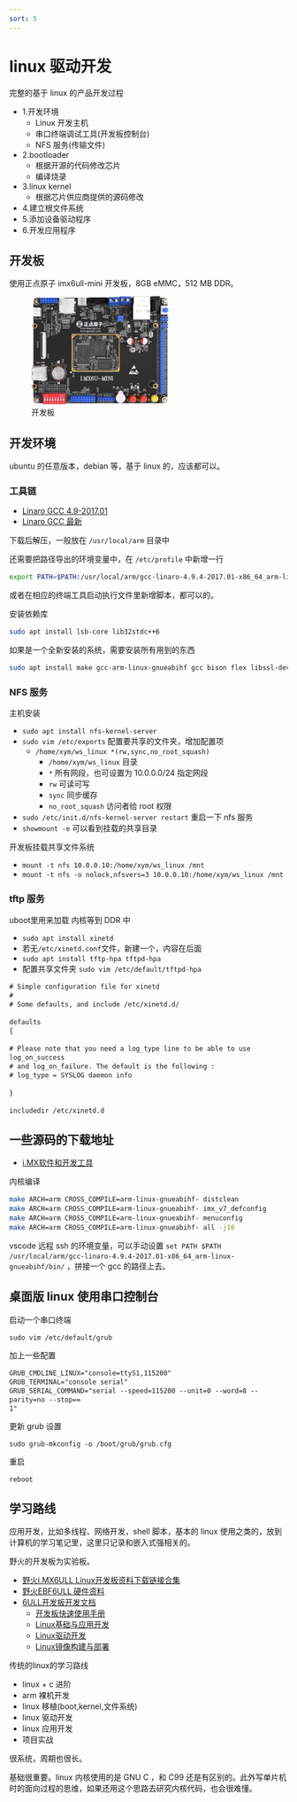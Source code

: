 ```yaml
---
sort: 5
---
```

# linux 驱动开发

完整的基于 linux 的产品开发过程

- 1.开发环境
  - Linux 开发主机
  - 串口终端调试工具(开发板控制台)
  - NFS 服务(传输文件)
- 2.bootloader
  - 根据开源的代码修改芯片
  - 编译烧录
- 3.linux kernel
  - 根据芯片供应商提供的源码修改
- 4.建立根文件系统
- 5.添加设备驱动程序
- 6.开发应用程序


## 开发板

使用正点原子 imx6ull-mini 开发板，8GB eMMC，512 MB DDR。

<figure>
    <img src="./1_image_build/images/3.png" width=250>
    <figcaption>开发板</figcaption>
</figure>


## 开发环境

ubuntu 的任意版本，debian 等，基于 linux 的，应该都可以。

### 工具链

- [Linaro GCC 4.9-2017.01](https://releases.linaro.org/components/toolchain/binaries/latest-7/arm-linux-gnueabihf/)
- [Linaro GCC 最新](https://releases.linaro.org/components/toolchain/binaries/4.9-2017.01/arm-linux-gnueabihf/)

下载后解压，一般放在 `/usr/local/arm` 目录中

还需要把路径导出的环境变量中，在 `/etc/profile` 中新增一行

```bash
export PATH=$PATH:/usr/local/arm/gcc-linaro-4.9.4-2017.01-x86_64_arm-linux-gnueabihf/bin
```

或者在相应的终端工具启动执行文件里新增脚本，都可以的。

安装依赖库
```bash
sudo apt install lsb-core lib32stdc++6
```

如果是一个全新安装的系统，需要安装所有用到的东西

```bash
sudo apt install make gcc-arm-linux-gnueabihf gcc bison flex libssl-dev dpkg-dev lzop vim
```


### NFS 服务

主机安装

- `sudo apt install nfs-kernel-server`
- `sudo vim /etc/exports` 配置要共享的文件夹，增加配置项
  - `/home/xym/ws_linux *(rw,sync,no_root_squash)`
    - `/home/xym/ws_linux` 目录
    - `*` 所有网段，也可设置为 10.0.0.0/24 指定网段
    - `rw` 可读可写
    - `sync` 同步缓存
    - `no_root_squash` 访问者给 root 权限
- `sudo /etc/init.d/nfs-kernel-server restart` 重启一下 nfs 服务
- `showmount -e` 可以看到挂载的共享目录

开发板挂载共享文件系统
- `mount -t nfs 10.0.0.10:/home/xym/ws_linux /mnt`
- `mount -t nfs -o nolock,nfsvers=3 10.0.0.10:/home/xym/ws_linux /mnt`


### tftp 服务



uboot里用来加载 内核等到 DDR 中


- `sudo apt install xinetd`
- 若无`/etc/xinetd.conf`文件，新建一个，内容在后面
- `sudo apt install tftp-hpa tftpd-hpa`
- 配置共享文件夹 `sudo vim /etc/default/tftpd-hpa`






```
# Simple configuration file for xinetd
#
# Some defaults, and include /etc/xinetd.d/

defaults
{

# Please note that you need a log_type line to be able to use log_on_success
# and log_on_failure. The default is the following :
# log_type = SYSLOG daemon info

}

includedir /etc/xinetd.d
```


## 一些源码的下载地址


- [i.MX软件和开发工具](https://www.nxp.com.cn/design/software/embedded-software/i-mx-software:IMX-SW)

内核编译

```bash
make ARCH=arm CROSS_COMPILE=arm-linux-gnueabihf- distclean
make ARCH=arm CROSS_COMPILE=arm-linux-gnueabihf- imx_v7_defconfig
make ARCH=arm CROSS_COMPILE=arm-linux-gnueabihf- menuconfig
make ARCH=arm CROSS_COMPILE=arm-linux-gnueabihf- all -j16
```

vscode 远程 ssh 的环境变量，可以手动设置 `set PATH $PATH /usr/local/arm/gcc-linaro-4.9.4-2017.01-x86_64_arm-linux-gnueabihf/bin/` ，拼接一个 gcc 的路径上去。


## 桌面版 linux 使用串口控制台

启动一个串口终端
```
sudo vim /etc/default/grub
```

加上一些配置
```
GRUB_CMDLINE_LINUX="console=ttyS1,115200"
GRUB_TERMINAL="console serial"
GRUB_SERIAL_COMMAND="serial --speed=115200 --unit=0 --word=8 --parity=no --stop==
1"
```

更新 grub 设置
```
sudo grub-mkconfig -o /boot/grub/grub.cfg
```

重启
```
reboot
```



## 学习路线

应用开发，比如多线程、网络开发，shell 脚本，基本的 linux 使用之类的，放到计算机的学习笔记里，这里只记录和嵌入式强相关的。

野火的开发板为实验板。

- [野火i.MX6ULL Linux开发板资料下载链接合集](https://doc.embedfire.com/products/link/zh/latest/linux/ebf_i.mx6ull.html)
- [野火EBF6ULL 硬件资料](https://doc.embedfire.com/linux/imx6/hardware/zh/latest/index.html)
- [6ULL开发板开发文档](https://doc.embedfire.com/products/link/zh/latest/linux/ebf_i.mx6ull_doc.html)
  - [开发板快速使用手册](https://doc.embedfire.com/linux/imx6/quick_start/zh/latest/index.html)
  - [Linux基础与应用开发](https://doc.embedfire.com/linux/imx6/linux_base/zh/latest/index.html)
  - [Linux驱动开发](https://doc.embedfire.com/linux/imx6/driver/zh/latest/index.html)
  - [Linux镜像构建与部署](https://doc.embedfire.com/lubancat/build_and_deploy/zh/latest/index.html#)


传统的linux的学习路线
- linux + c 进阶
- arm 裸机开发
- linux 移植(boot,kernel,文件系统)
- linux 驱动开发
- linux 应用开发
- 项目实战

很系统，周期也很长。

基础很重要。linux 内核使用的是 GNU C ，和 C99 还是有区别的。此外写单片机时的面向过程的思维，如果还用这个思路去研究内核代码，也会很难懂。


